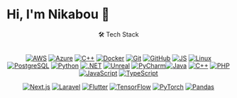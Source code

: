 # Hi, I'm Nikabou 👋 
<div align="center">🛠️ Tech Stack<div/><br/>

[![AWS](https://skillicons.dev/icons?i=aws)](https://aws.amazon.com/) [![Azure](https://skillicons.dev/icons?i=azure)](https://azure.microsoft.com/) [![C++](https://skillicons.dev/icons?i=cpp)](https://isocpp.org/) [![Docker](https://skillicons.dev/icons?i=docker)](https://www.docker.com/) [![Git](https://skillicons.dev/icons?i=git)](https://git-scm.com/) [![GitHub](https://skillicons.dev/icons?i=github)](https://github.com/) [![JS](https://skillicons.dev/icons?i=js)](https://developer.mozilla.org/en-US/docs/Web/JavaScript) [![Linux](https://skillicons.dev/icons?i=linux)](https://www.kernel.org/) [![PostgreSQL](https://skillicons.dev/icons?i=postgres)](https://www.postgresql.org/) [![Python](https://skillicons.dev/icons?i=python)](https://www.python.org/) [![.NET](https://skillicons.dev/icons?i=dotnet)](https://dotnet.microsoft.com/) [![Unreal](https://skillicons.dev/icons?i=unreal)](https://www.unrealengine.com/) [![PyCharm](https://skillicons.dev/icons?i=pycharm)](https://www.jetbrains.com/pycharm/)[![Java](https://skillicons.dev/icons?i=java)](https://www.java.com/) [![C++](https://skillicons.dev/icons?i=cpp)](https://isocpp.org/) [![PHP](https://skillicons.dev/icons?i=php)](https://www.php.net/) [![JavaScript](https://skillicons.dev/icons?i=js)](https://developer.mozilla.org/en-US/docs/Web/JavaScript) [![TypeScript](https://skillicons.dev/icons?i=ts)](https://www.typescriptlang.org/)

[![Next.js](https://skillicons.dev/icons?i=nextjs)](https://nextjs.org/) [![Laravel](https://skillicons.dev/icons?i=laravel)](https://laravel.com/) 
[![Flutter](https://skillicons.dev/icons?i=flutter)](https://flutter.dev/) [![TensorFlow](https://skillicons.dev/icons?i=tensorflow)](https://www.tensorflow.org/) [![PyTorch](https://skillicons.dev/icons?i=pytorch)](https://pytorch.org/) [![Pandas](https://skillicons.dev/icons?i=pandas)](https://pandas.pydata.org/) 

